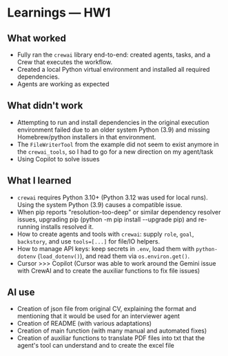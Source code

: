 # Learnings — HW1

## What worked

- Fully ran the `crewai` library end-to-end: created agents, tasks, and a Crew that executes the workflow.
- Created a local Python virtual environment and installed all required dependencies.
- Agents are working as expected

## What didn't work

- Attempting to run and install dependencies in the original execution environment failed due to an older system Python (3.9) and missing Homebrew/python installers in that environment.
- The `FileWriterTool` from the example did not seem to exist anymore in the `crewai_tools`, so I had to go for a new direction on my agent/task
- Using Copilot to solve issues

## What I learned

- `crewai` requires Python 3.10+ (Python 3.12 was used for local runs). Using the system Python (3.9) causes a compatible issue.
- When pip reports "resolution-too-deep" or similar dependency resolver issues, upgrading pip (python -m pip install --upgrade pip) and re-running installs resolved it.
 - How to create agents and tools with `crewai`: supply `role`, `goal`, `backstory`, and use `tools=[...]` for file/IO helpers.
 - How to manage API keys: keep secrets in `.env`, load them with `python-dotenv` (`load_dotenv()`), and read them via `os.environ.get()`.
 - Cursor >>> Copilot (Cursor was able to work around the Gemini issue with CrewAI and to create the auxiliar functions to fix file issues)

## AI use

- Creation of json file from original CV, explaining the format and mentioning that it would be used for an interviewer agent
- Creation of README (with various adaptations)
- Creation of main function (with many manual and automated fixes)
- Creation of auxiliar functions to translate PDF files into txt that the agent's tool can understand and to create the excel file
